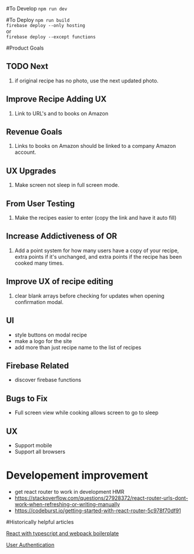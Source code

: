 #To Develop
`npm run dev`

#To Deploy
`npm run build`<br />
`firebase deploy --only hosting`<br />
or<br />
`firebase deploy --except functions`<br />

#Product Goals

## TODO Next
1. if original recipe has no photo, use the next updated photo.

## Improve Recipe Adding UX
1. Link to URL's and to books on Amazon

## Revenue Goals
1. Links to books on Amazon should be linked to a company Amazon account.

## UX Upgrades
1. Make screen not sleep in full screen mode.

## From User Testing
1. Make the recipes easier to enter (copy the link and have it auto fill)

## Increase Addictiveness of OR
1. Add a point system for how many users have a copy of your recipe, extra points if it's unchanged, and extra points if the recipe has been cooked many times.

## Improve UX of recipe editing
1. clear blank arrays before checking for updates when opening confirmation modal.

## UI
- style buttons on modal recipe
- make a logo for the site
- add more than just recipe name to the list of recipes

## Firebase Related
- discover firebase functions

## Bugs to Fix
- Full screen view while cooking allows screen to go to sleep

## UX 
- Support mobile
- Support all browsers

# Developement improvement
- get react router to work in development HMR
- https://stackoverflow.com/questions/27928372/react-router-urls-dont-work-when-refreshing-or-writing-manually
- https://codeburst.io/getting-started-with-react-router-5c978f70df91


#Historically helpful articles

[React with typescript and webpack boilerplate](https://hackernoon.com/react-with-typescript-and-webpack-654f93f34db6)

[User Authentication](https://css-tricks.com/firebase-react-part-2-user-authentication/)